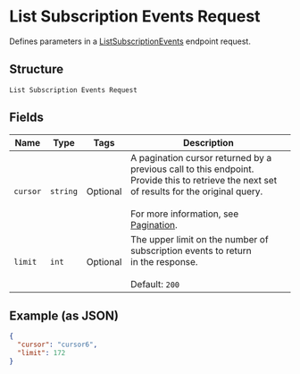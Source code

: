 
# List Subscription Events Request

Defines parameters in a
[ListSubscriptionEvents](#endpoint-subscriptions-listsubscriptionevents)
endpoint request.

## Structure

`List Subscription Events Request`

## Fields

| Name | Type | Tags | Description |
|  --- | --- | --- | --- |
| `cursor` | `string` | Optional | A pagination cursor returned by a previous call to this endpoint.<br>Provide this to retrieve the next set of results for the original query.<br><br>For more information, see [Pagination](https://developer.squareup.com/docs/docs/working-with-apis/pagination). |
| `limit` | `int` | Optional | The upper limit on the number of subscription events to return<br>in the response.<br><br>Default: `200` |

## Example (as JSON)

```json
{
  "cursor": "cursor6",
  "limit": 172
}
```

